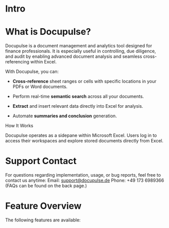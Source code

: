 # Intro

# What is Docupulse?

Docupulse is a document management and analytics tool designed for finance professionals. It is especially useful in controlling, due diligence, and audit by enabling advanced document analysis and seamless cross-referencing within Excel.

With Docupulse, you can:

- **Cross-reference** sheet ranges or cells with specific locations in your PDFs or Word documents.

- Perform real-time **semantic search** across all your documents.

- **Extract** and insert relevant data directly into Excel for analysis.

- Automate **summaries and conclusion** generation.

How It Works

Docupulse operates as a sidepane within Microsoft Excel. Users log in to access their workspaces and explore stored documents directly from Excel.

# Support Contact
For questions regarding implementation, usage, or bug reports, feel free to contact us anytime:
Email: support@docupulse.de
Phone: +49 173 6989366
(FAQs can be found on the back page.)

# Feature Overview
The following features are available:

